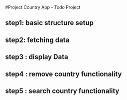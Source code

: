 #Project Country App - Todo Project

## step1: basic structure setup

## step2: fetching data

## step3 : display Data

## step4 : remove country functionality

## step5 : search country functionality



